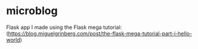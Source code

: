 # microblog
Flask app I made using the Flask mega tutorial: (https://blog.miguelgrinberg.com/post/the-flask-mega-tutorial-part-i-hello-world)
